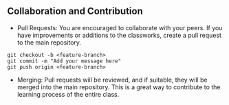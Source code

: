 ## Collaboration and Contribution
- Pull Requests: You are encouraged to collaborate with your peers. If you have improvements or additions to the classworks, create a pull request to the main repository.

```
git checkout -b <feature-branch>
git commit -m "Add your message here"
git push origin <feature-branch>
```
- Merging: Pull requests will be reviewed, and if suitable, they will be merged into the main repository. This is a great way to contribute to the learning process of the entire class.
